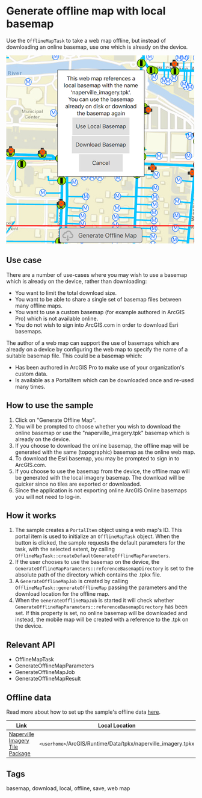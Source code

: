 # Generate offline map with local basemap

Use the `OfflineMapTask` to take a web map offline, but instead of downloading an online basemap, use one which is already on the device.

![](screenshot.png)

## Use case

There are a number of use-cases where you may wish to use a basemap which is already on the device, rather than downloading:

* You want to limit the total download size.
* You want to be able to share a single set of basemap files between many offline maps.
* You want to use a custom basemap (for example authored in ArcGIS Pro) which is not available online.
* You do not wish to sign into ArcGIS.com in order to download Esri basemaps.

The author of a web map can support the use of basemaps which are already on a device by configuring the web map to specify the name of a suitable basemap file. This could be a basemap which:

* Has been authored in ArcGIS Pro to make use of your organization's custom data.
* Is available as a PortalItem which can be downloaded once and re-used many times.

## How to use the sample

1. Click on "Generate Offline Map".
2. You will be prompted to choose whether you wish to download the online basemap or use the "naperville_imagery.tpk" basemap which is already on the device.
3. If you choose to download the online basemap, the offline map will be generated with the same (topographic) basemap as the online web map.
4. To download the Esri basemap, you may be prompted to sign in to ArcGIS.com.
5. If you choose to use the basemap from the device, the offline map will be generated with the local imagery basemap. The download will be quicker since no tiles are exported or downloaded.
6. Since the application is not exporting online ArcGIS Online basemaps you will not need to log-in.

## How it works

1. The sample creates a `PortalItem` object using a web map's ID. This portal item is used to initialize an `OfflineMapTask` object. When the button is clicked, the sample requests the default parameters for the task, with the selected extent, by calling `OfflineMapTask::createDefaultGenerateOfflineMapParameters`.
2. If the user chooses to use the basemap on the device, the `GenerateOfflineMapParameters::referenceBasemapDirectory` is set to the absolute path of the directory which contains the .tpkx file.
3. A `GenerateOfflineMapJob` is created by calling `OfflineMapTask::generateOfflineMap` passing the parameters and the download location for the offline map.
4. When the `GenerateOfflineMapJob` is started it will check whether `GenerateOfflineMapParameters::referenceBasemapDirectory` has been set. If this property is set, no online basemap will be downloaded and instead, the mobile map will be created with a reference to the .tpk on the device.

## Relevant API

* OfflineMapTask
* GenerateOfflineMapParameters
* GenerateOfflineMapJob
* GenerateOfflineMapResult

## Offline data

Read more about how to set up the sample's offline data [here](http://links.esri.com/ArcGISRuntimeQtSamples#use-offline-data-in-the-samples).

Link | Local Location
---------|-------|
|[Naperville Imagery Tile Package](https://www.arcgis.com/home/item.html?id=85282f2aaa2844d8935cdb8722e22a93)| `<userhome>`/ArcGIS/Runtime/Data/tpkx/naperville_imagery.tpkx |

## Tags

basemap, download, local, offline, save, web map

